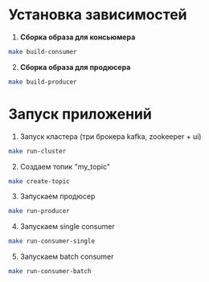 # Установка зависимостей

1. **Сборка образа для консьюмера**
```bash
make build-consumer 
```

2. **Сборка образа для продюсера**
```bash
make build-producer
```


# Запуск приложений

1. Запуск кластера (три брокера kafka, zookeeper + ui)
```bash
make run-cluster 
```

2. Создаем топик "my_topic"
```bash
make create-topic
```

3. Запускаем продюсер
```bash
make run-producer
```

4. Запускаем single consumer
```bash
make run-consumer-single
```

5. Запускаем batch consumer
```bash
make run-consumer-batch
```